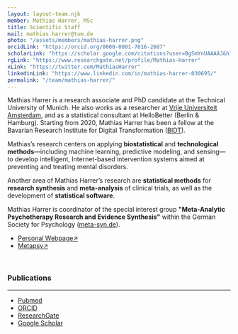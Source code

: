 ```yaml
---
layout: layout-team.njk
member: Mathias Harrer, MSc
title: Scientific Staff
mail: mathias.harrer@tum.de
photo: "/assets/members/mathias-harrer.png"
orcidLink: "https://orcid.org/0000-0001-7016-2687"
scholarLink: "https://scholar.google.com/citations?user=BgSmYnUAAAAJ&hl=en"
rgLink: "https://www.researchgate.net/profile/Mathias-Harrer"
xLink: "https://twitter.com/MathiasHarrer"
linkedinLink: "https://www.linkedin.com/in/mathias-harrer-030695/"
permalink: "/team/mathias-harrer/"
---
```


Mathias Harrer is a research associate and PhD candidate at the Technical University of Munich. He also works as a researcher at [Vrije Universiteit Amsterdam](https://research.vu.nl/en/persons/mathias-harrer), and as a statistical consultant at HelloBetter (Berlin & Hamburg). Starting from 2020, Mathias Harrer has been a fellow at the Bavarian Research Institute for Digital Transformation ([BIDT](https://www.bidt.digital/)).

Mathias’s research centers on applying **biostatistical** and **technological methods**—including machine learning, predictive modeling, and sensing—to develop intelligent, Internet-based intervention systems aimed at preventing and treating mental disorders.

Another area of Mathias Harrer’s research are **statistical methods** for **research synthesis** and **meta-analysis** of clinical trials, as well as the development of **statistical software**.

Mathias Harrer is coordinator of the special interest group **"Meta-Analytic Psychotherapy Research and Evidence Synthesis"** within the German Society for Psychology ([meta-syn.de](https://meta-syn.de/)).

- [Personal Webpage&#8599;](https://mharrer.dev/)
- [Metapsy&#8599;](https://www.metapsy.org)

<br>

### Publications
---

- [Pubmed](https://pubmed.ncbi.nlm.nih.gov/?term=harrer+m&sort=date)
- [ORCID](https://orcid.org/0000-0001-7016-2687)
- [ResearchGate](https://www.researchgate.net/profile/Mathias-Harrer)
- [Google Scholar](https://scholar.google.com/citations?user=BgSmYnUAAAAJ&hl=en)